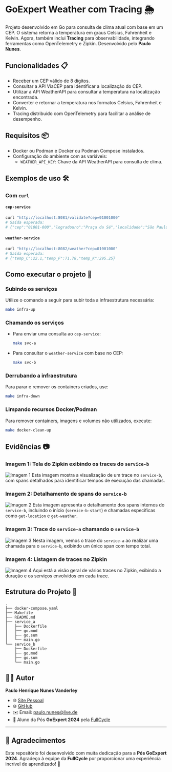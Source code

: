 
# GoExpert Weather com Tracing 🌦️

Projeto desenvolvido em Go para consulta de clima atual com base em um CEP. O sistema retorna a temperatura em graus Celsius, Fahrenheit e Kelvin. Agora, também inclui **Tracing** para observabilidade, integrando ferramentas como OpenTelemetry e Zipkin. Desenvolvido pelo **Paulo Nunes**.

## Funcionalidades 📋

- Receber um CEP válido de 8 dígitos.
- Consultar a API ViaCEP para identificar a localização do CEP.
- Utilizar a API WeatherAPI para consultar a temperatura na localização encontrada.
- Converter e retornar a temperatura nos formatos Celsius, Fahrenheit e Kelvin.
- Tracing distribuído com OpenTelemetry para facilitar a análise de desempenho.

## Requisitos 📦

- Docker ou Podman e Docker ou Podman Compose instalados.
- Configuração do ambiente com as variáveis:
  - `WEATHER_API_KEY`: Chave da API WeatherAPI para consulta de clima.

## Exemplos de uso 🛠️

### Com `curl`

#### `cep-service`

```bash
curl "http://localhost:8081/validate?cep=01001000"
# Saída esperada:
# {"cep":"01001-000","logradouro":"Praça da Sé","localidade":"São Paulo","uf":"SP"}
```

#### `weather-service`

```bash
curl "http://localhost:8082/weather?cep=01001000"
# Saída esperada:
# {"temp_C":22.1,"temp_F":71.78,"temp_K":295.25}
```

## Como executar o projeto 🚀

### Subindo os serviços
Utilize o comando a seguir para subir toda a infraestrutura necessária:

```bash
make infra-up
```

### Chamando os serviços
- Para enviar uma consulta ao `cep-service`:
  ```bash
  make svc-a
  ```
- Para consultar o `weather-service` com base no CEP:
  ```bash
  make svc-b
  ```

### Derrubando a infraestrutura
Para parar e remover os containers criados, use:
```bash
make infra-down
```

### Limpando recursos Docker/Podman
Para remover containers, imagens e volumes não utilizados, execute:
```bash
make docker-clean-up
```

## Evidências 📷

### Imagem 1: Tela do Zipkin exibindo os traces do `service-b`
![Imagem 1](1.png)
Esta imagem mostra a visualização de um trace no `service-b`, com spans detalhados para identificar tempos de execução das chamadas.

### Imagem 2: Detalhamento de spans do `service-b`
![Imagem 2](2.png)
Esta imagem apresenta o detalhamento dos spans internos do `service-b`, incluindo o início (`service-b-start`) e chamadas específicas como `get-location` e `get-weather`.

### Imagem 3: Trace do `service-a` chamando o `service-b`
![Imagem 3](3.png)
Nesta imagem, vemos o trace do `service-a` ao realizar uma chamada para o `service-b`, exibindo um único span com tempo total.

### Imagem 4: Listagem de traces no Zipkin
![Imagem 4](4.png)
Aqui está a visão geral de vários traces no Zipkin, exibindo a duração e os serviços envolvidos em cada trace.

## Estrutura do Projeto 📂

```
.
├── docker-compose.yaml
├── Makefile
├── README.md
├── service_a
│   ├── Dockerfile
│   ├── go.mod
│   ├── go.sum
│   └── main.go
└── service_b
    ├── Dockerfile
    ├── go.mod
    ├── go.sum
    └── main.go
```

## 👨‍💻 Autor

**Paulo Henrique Nunes Vanderley**  
- 🌐 [Site Pessoal](https://www.paulonunes.dev/)  
- 🌐 [GitHub](https://github.com/paulnune)  
- ✉️ Email: [paulo.nunes@live.de](mailto:paulo.nunes@live.de)  
- 🚀 Aluno da Pós **GoExpert 2024** pela [FullCycle](https://fullcycle.com.br)

---

## 🎉 Agradecimentos

Este repositório foi desenvolvido com muita dedicação para a **Pós GoExpert 2024**. Agradeço à equipe da **FullCycle** por proporcionar uma experiência incrível de aprendizado! 🚀